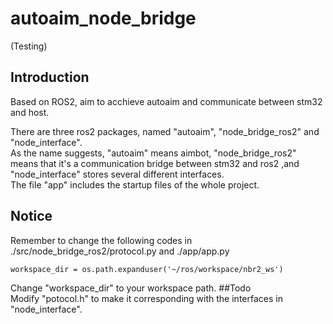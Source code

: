 # autoaim_node_bridge 
(Testing)
## Introduction  
Based on ROS2, aim to acchieve autoaim and communicate between stm32 and host.

There are three ros2 packages, named "autoaim", "node_bridge_ros2" and "node_interface".  
As the name suggests, "autoaim" means aimbot, "node_bridge_ros2" means that it's a communication bridge between stm32 and ros2 ,and "node_interface" stores several different interfaces.  
The file "app" includes the startup files of the whole project.  
## Notice  
Remember to change the following codes in ./src/node_bridge_ros2/protocol.py and ./app/app.py  
```
workspace_dir = os.path.expanduser('~/ros/workspace/nbr2_ws')
```
Change "workspace_dir" to your workspace path.
##Todo  
Modify "potocol.h" to make it corresponding with the interfaces in "node_interface".

